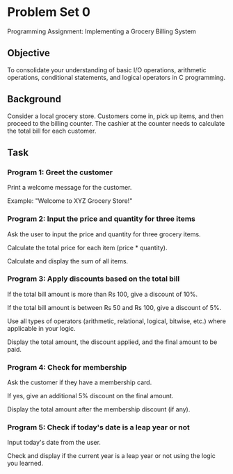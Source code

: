 # Problem Set 0

Programming Assignment: Implementing a Grocery Billing System

## Objective

To consolidate your understanding of basic I/O operations, arithmetic operations, conditional statements, and logical operators in C programming.

## Background

Consider a local grocery store. Customers come in, pick up items, and then proceed to the billing counter. The cashier at the counter needs to calculate the total bill for each customer.

## Task

### Program 1: Greet the customer

Print a welcome message for the customer.

Example: "Welcome to XYZ Grocery Store!"

### Program 2: Input the price and quantity for three items

Ask the user to input the price and quantity for three grocery items.

Calculate the total price for each item (price * quantity).

Calculate and display the sum of all items.

### Program 3: Apply discounts based on the total bill

If the total bill amount is more than Rs 100, give a discount of 10%.

If the total bill amount is between Rs 50 and Rs 100, give a discount of 5%.

Use all types of operators (arithmetic, relational, logical, bitwise, etc.) where applicable in your logic.

Display the total amount, the discount applied, and the final amount to be paid.

### Program 4: Check for membership

Ask the customer if they have a membership card.

If yes, give an additional 5% discount on the final amount.

Display the total amount after the membership discount (if any).

### Program 5: Check if today's date is a leap year or not

Input today's date from the user.

Check and display if the current year is a leap year or not using the logic you learned.
